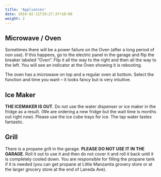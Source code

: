 ```yaml
---
title: 'Appliances'
date: 2019-02-11T19:27:37+10:00
weight: 2
---
```


## Microwave / Oven

Sometimes there will be a power failure on the Oven (after a long period of non use). If this happens, go to the electric panel in the garage and flip the breaker labeled “Oven”. Flip it all the way to the right and then all the way to the left. You will see an indicator at the Oven showing it is rebooting.

The oven has a microwave on top and a regular oven at bottom. Select the function and time you want – it looks fancy but is very intuitive.

## Ice Maker

**THE ICEMAKER IS OUT**. Do not use the water dispenser or ice maker in the fridge as a result. (We are ordering a new fridge but the wait time is months out right now). Please use the ice cube trays for ice. The tap water tastes fantastic.

## Grill

There is a propane grill in the garage. **PLEASE DO NOT USE IT IN THE GARAGE**. Roll it out to use it and then do not cover it and roll it back until it is completely cooled down. You are responsible for filling the propane tank if it is needed (you can get propane at Little Manzanita grovery store or at the larger grocery store at the end of Laneda Ave).